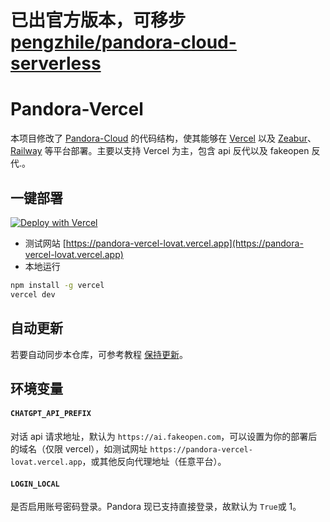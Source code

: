 # 已出官方版本，可移步[pengzhile/pandora-cloud-serverless](https://github.com/pengzhile/pandora-cloud-serverless)

# Pandora-Vercel
本项目修改了 [Pandora-Cloud](https://github.com/pengzhile/pandora-cloud) 的代码结构，使其能够在 [Vercel](https://vercel.com) 以及 [Zeabur](https://Zeabur.com)、[Railway](https://railway.app) 等平台部署。主要以支持 Vercel 为主，包含 api 反代以及 fakeopen 反代.。  

## 一键部署
[![Deploy with Vercel](https://vercel.com/button)](https://vercel.com/new/clone?repository-url=https%3A%2F%2Fgithub.com%2Fchrysoljq%2Fpandora-vercel&project-name=pandora-vercel&framework=other)
+ 测试网站 [https://pandora-vercel-lovat.vercel.app](https://pandora-vercel-lovat.vercel.app)
+ 本地运行
```bash
npm install -g vercel
vercel dev
```

## 自动更新
若要自动同步本仓库，可参考教程 [保持更新](https://github.com/Yidadaa/ChatGPT-Next-Web/blob/main/README_CN.md#%E4%BF%9D%E6%8C%81%E6%9B%B4%E6%96%B0)。

## **环境变量**
#### `CHATGPT_API_PREFIX`  
对话 api 请求地址，默认为 `https://ai.fakeopen.com`，可以设置为你的部署后的域名（仅限 vercel），如测试网址 `https://pandora-vercel-lovat.vercel.app`，或其他反向代理地址（任意平台）。

#### `LOGIN_LOCAL`  
是否启用账号密码登录。Pandora 现已支持直接登录，故默认为 `True`或 1。
